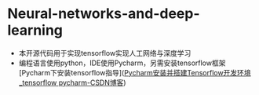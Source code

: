 # Neural-networks-and-deep-learning
- 本开源代码用于实现tensorflow实现人工网络与深度学习
- 编程语言使用python，IDE使用Pycharm，另需安装tensorflow框架[Pycharm下安装tensorflow指导]([Pycharm安装并搭建Tensorflow开发环境_tensorflow pycharm-CSDN博客](https://blog.csdn.net/dream_summer/article/details/107394039))

